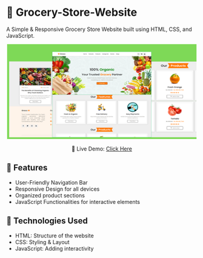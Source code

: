 # 🏪 Grocery-Store-Website
<p> A Simple & Responsive Grocery Store Website built using HTML, CSS, and JavaScript.</p>

<div align="center">
  <img src="Images/README Img.png" height="250px" width="500px">
</div>

<p align="center">📎 Live Demo: <a href="https://rashmidulashani.github.io/Grocery-Store-Website/"> Click Here </a></p>

<h2>📑 Features</h2>
<ul>
  <li>User-Friendly Navigation Bar</li>
  <li>Responsive Design for all devices</li>
  <li>Organized product sections</li>
  <li>JavaScript Functionalities for interactive elements</li>
</ul>

<h2>🚀 Technologies Used</h2>
<ul>
  <li>HTML: Structure of the website</li>
  <li>CSS: Styling & Layout</li>
  <li>JavaScript: Adding interactivity</li>
</ul>
